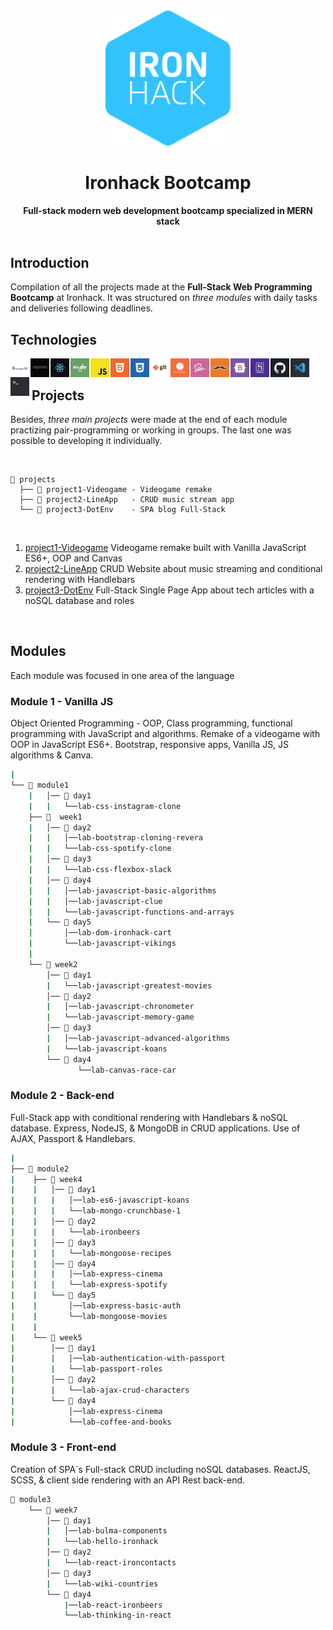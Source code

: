 <div align="center">
    <a href="https://www.ironhack.com/">
        <img 
            alt="Ironhack"
            width="200px"
            src="https://github.com/carlos-garcia-dev/Ironhack-Bootcamp-Images/blob/main/00-Bootcamp/ironhack-logo.png" />
    </a>
</div>
<div align="center">
  <h1>Ironhack Bootcamp</h1>
  <strong>Full-stack modern web development bootcamp specialized in MERN stack</strong>
</div>

</br>

## Introduction

Compilation of all the projects made at the **Full-Stack Web Programming Bootcamp** at Ironhack. It was structured on _three modules_ with daily tasks and deliveries following deadlines.

## Technologies

<section align="center" sytle="padding-top: 20%; padding-bottom: 20%">
    <img align="left"   style="float: left; margin-right: 2px;" alt="MongoDB" width="30px" src="https://github.com/carlos-garcia-dev/carlos-garcia-dev-images/blob/master/images/png/01.MongoDB.png" />
    <img align="left"   style="float: left; margin-right: 2px;" alt="Express" width="30px" src="https://github.com/carlos-garcia-dev/carlos-garcia-dev-images/blob/master/images/png/02.Express.png" />
    <img align="left"   style="float: left; margin-right: 2px;" alt="ReactJS" width="30px" src="https://github.com/carlos-garcia-dev/carlos-garcia-dev-images/blob/master/images/png/03.ReactJS.png" />
    <img align="left"   style="float: left; margin-right: 2px;" alt="NodeJS" width="30px" src="https://github.com/carlos-garcia-dev/carlos-garcia-dev-images/blob/master/images/png/04.NodeJS.png" />
    <img align="left"   style="float: left; margin-right: 2px;" alt="JavaScript" width="30px" src="https://github.com/carlos-garcia-dev/carlos-garcia-dev-images/blob/master/images/png/05.JavaScript.png" />
    <img align="left"   style="float: left; margin-right: 2px;" alt="HTML5" width="30px" src="https://github.com/carlos-garcia-dev/carlos-garcia-dev-images/blob/master/images/png/06.HTML5.png" />
    <img align="left"   style="float: left; margin-right: 2px;" alt="CSS3" width="30px" src="https://github.com/carlos-garcia-dev/carlos-garcia-dev-images/blob/master/images/png/07.CSS3.png" />
    <img align="left"   style="float: left; margin-right: 2px;" alt="Git" width="30px" src="https://github.com/carlos-garcia-dev/carlos-garcia-dev-images/blob/master/images/png/17.Git.png" />
    <img align="left"   style="float: left; margin-right: 2px;" alt="Postman" width="30px" src="https://github.com/carlos-garcia-dev/carlos-garcia-dev-images/blob/master/images/png/22.Postman.png" />
    <img align="left"   style="float: left; margin-right: 2px;" alt="SaSS" width="30px" src="https://github.com/carlos-garcia-dev/carlos-garcia-dev-images/blob/master/images/png/15.SaSS.png" />
    <img align="left"   style="float: left; margin-right: 2px;" alt="Handlebars" width="30px" src="https://github.com/carlos-garcia-dev/carlos-garcia-dev-images/blob/master/images/png/16.Handlebars.png" />
    <img align="left"   style="float: left; margin-right: 2px;" alt="Bootstrap" width="30px" src="https://github.com/carlos-garcia-dev/carlos-garcia-dev-images/blob/master/images/png/08.Bootstrap.png" />
    <img align="left"   style="float: left; margin-right: 2px;" alt="Heroku" width="30px" src="https://github.com/carlos-garcia-dev/carlos-garcia-dev-images/blob/master/images/png/21.Heroku.png" />
    <img align="left"   style="float: left; margin-right: 2px;" alt="GitHub" width="30px" src="https://github.com/carlos-garcia-dev/carlos-garcia-dev-images/blob/master/images/png/18.GitHub.png" />
    <img align="left"   style="float: left; margin-right: 2px;" alt="Visual Studio Code" width="30px" src="https://github.com/carlos-garcia-dev/carlos-garcia-dev-images/blob/master/images/png/19.VSCode.png" />
    <img align="left"   style="float: left; margin-right: 4px;" alt="Terminal" width="30px" src="https://github.com/carlos-garcia-dev/carlos-garcia-dev-images/blob/master/images/png/20.Terminal.png" />
</section>

</br>

## Projects

Besides, _three main projects_ were made at the end of each module practizing pair-programming or working in groups. The last one was possible to developing it individually.

</br>

```shell
📁 projects
  ├── 📁 project1-Videogame - Videogame remake
  ├── 📁 project2-LineApp   - CRUD music stream app
  └── 📁 project3-DotEnv    - SPA blog Full-Stack
```

</br>

1. [project1-Videogame](https://github.com/carlos-garcia-dev/Ironhack-Bootcamp/tree/main/project1-Videogame) Videogame remake built with Vanilla JavaScript ES6+, OOP and Canvas
2. [project2-LineApp](https://github.com/carlos-garcia-dev/Ironhack-Bootcamp/tree/main/project2-LineApp) CRUD Website about music streaming and conditional rendering with Handlebars
3. [project3-DotEnv](https://github.com/carlos-garcia-dev/Ironhack-Bootcamp/tree/main/project3-DotEnv) Full-Stack Single Page App about tech articles with a noSQL database and roles

</br>

## Modules

Each module was focused in one area of the language

### Module 1 - Vanilla JS

Object Oriented Programming - OOP, Class programming, functional programming with JavaScript and algorithms. Remake of a videogame with OOP in JavaScript ES6+. Bootstrap, responsive apps, Vanilla JS, JS algorithms & Canva.

```bash
|
└── 📁 module1
    |   │── 📁 day1
    |   |   └──lab-css-instagram-clone
    ├── 📁  week1
    |   │── 📁 day2
    |   |   │──lab-bootstrap-cloning-revera
    |   |   └──lab-css-spotify-clone
    |   │── 📁 day3
    |   |   └──lab-css-flexbox-slack
    |   │── 📁 day4
    |   |   │──lab-javascript-basic-algorithms
    |   |   │──lab-javascript-clue
    |   |   └──lab-javascript-functions-and-arrays
    |   └── 📁 day5
    |       │──lab-dom-ironhack-cart
    |       └──lab-javascript-vikings
    |
    └── 📁 week2
        │── 📁 day1
        |   └──lab-javascript-greatest-movies
        │── 📁 day2
        |   │──lab-javascript-chronometer
        |   └──lab-javascript-memory-game
        │── 📁 day3
        |   │──lab-javascript-advanced-algorithms
        |   └──lab-javascript-koans
        └── 📁 day4
               └──lab-canvas-race-car
```

### Module 2 - Back-end

Full-Stack app with conditional rendering with Handlebars & noSQL database. Express, NodeJS, & MongoDB in CRUD applications. Use of AJAX, Passport & Handlebars.

```bash
|
├── 📁 module2
|    ├── 📁 week4
|    |   │── 📁 day1
|    |   |   │──lab-es6-javascript-koans
|    |   |   └──lab-mongo-crunchbase-1
|    |   │── 📁 day2
|    |   |   └──lab-ironbeers
|    |   │── 📁 day3
|    |   |   └──lab-mongoose-recipes
|    |   │── 📁 day4
|    |   |   │──lab-express-cinema
|    |   |   └──lab-express-spotify
|    |   └── 📁 day5
|    |       │──lab-express-basic-auth
|    |       └──lab-mongoose-movies
|    |
|    └── 📁 week5
|        │── 📁 day1
|        |   │──lab-authentication-with-passport
|        |   └──lab-passport-roles
|        │── 📁 day2
|        |   └──lab-ajax-crud-characters
|        └── 📁 day4
|            │──lab-express-cinema
|            └──lab-coffee-and-books
```

### Module 3 - Front-end

Creation of SPA´s Full-stack CRUD including noSQL databases. ReactJS, SCSS, & client side rendering with an API Rest back-end.

```bash
📁 module3
    └── 📁 week7
        │── 📁 day1
        |   │──lab-bulma-components
        |   └──lab-hello-ironhack
        │── 📁 day2
        |   └──lab-react-ironcontacts
        │── 📁 day3
        |   └──lab-wiki-countries
        └── 📁 day4
            |──lab-react-ironbeers
            └──lab-thinking-in-react
```
